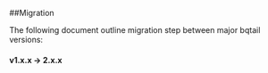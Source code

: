 ##Migration 

The following document outline migration step between major bqtail versions:

#### v1.x.x -> 2.x.x

